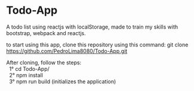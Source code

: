 # Todo-App
A todo list using reactjs with localStorage, made to train my skills with bootstrap, webpack and reactjs.<br/>

to start using this app, clone this repository using this command: git clone https://github.com/PedroLima8080/Todo-App.git<br/>

After cloning, follow the steps:<br/>
  &nbsp;&nbsp;1° cd Todo-App/<br/>
  &nbsp;&nbsp;2° npm install<br/>
  &nbsp;&nbsp;3° npm run build (initializes the application)<br/>
